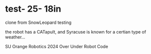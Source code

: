 # test- 25-  18in
clone from SnowLeopard
testing



the robot has a CATapult, and Syracuse is known for a certian type of weather...

SU Orange Robotics 2024 Over Under Robot Code
